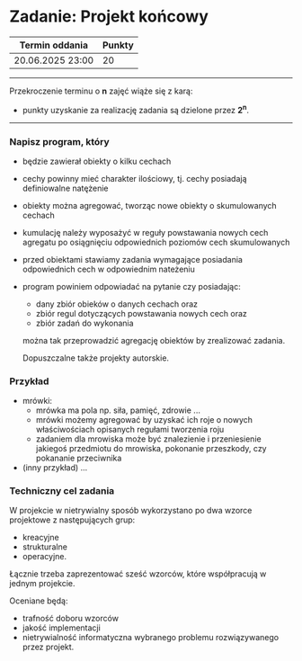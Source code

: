 # Zadanie: Projekt końcowy

| Termin oddania | Punkty     |
|----------------|:-----------|
| 20.06.2025  23:00   |    20      |

--- 
Przekroczenie terminu o **n** zajęć wiąże się z karą:
- punkty uzyskanie za realizację zadania są dzielone przez **2<sup>n</sup>**.

--- 

### Napisz program, który
* będzie zawierał obiekty o kilku cechach
* cechy powinny mieć charakter ilościowy, tj. cechy posiadają definiowalne natężenie
* obiekty można agregować, tworząc nowe obiekty o skumulowanych cechach
* kumulację należy wyposażyć w reguły powstawania nowych cech agregatu po osiągnięciu odpowiednich poziomów cech skumulowanych
* przed obiektami stawiamy zadania wymagające posiadania odpowiednich cech w odpowiednim nateżeniu
* program powiniem odpowiadać na pytanie czy posiadając:
  * dany zbiór obieków o danych cechach oraz
  * zbiór regul dotyczących powstawania nowych cech oraz
  * zbiór zadań do wykonania
  
  można tak przeprowadzić agregację obiektów by zrealizować zadania.

  Dopuszczalne także projekty autorskie.
  
### Przykład
* mrówki: 
  * mrówka ma pola np. siła, pamięć, zdrowie ... 
  * mrówki możemy agregować by uzyskać ich roje o nowych właściwościach opisanych regułami tworzenia roju
  * zadaniem dla mrowiska może być znalezienie i przeniesienie jakiegoś przedmiotu do mrowiska, pokonanie przeszkody, czy pokananie przeciwnika
* (inny przykład) ...

### Techniczny cel zadania 
W projekcie w nietrywialny sposób wykorzystano po dwa wzorce projektowe z następujących grup:
* kreacyjne
* strukturalne
* operacyjne.

Łącznie trzeba zaprezentować sześć wzorców, które współpracują w jednym projekcie.

Oceniane będą:
* trafność doboru wzorców
* jakość implementacji
* nietrywialność informatyczna wybranego problemu rozwiązywanego przez projekt.

